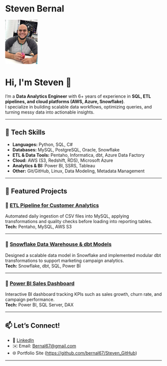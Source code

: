 # Steven Bernal

<img src="steven.jpg" width="104" height="142">

# Hi, I'm Steven 👋

I’m a **Data Analytics Engineer** with 6+ years of experience in **SQL, ETL pipelines, and cloud platforms (AWS, Azure, Snowflake)**.  
I specialize in building scalable data workflows, optimizing queries, and turning messy data into actionable insights.

---

## 🔧 Tech Skills

- **Languages:** Python, SQL, C#
- **Databases:** MySQL, PostgreSQL, Oracle, Snowflake
- **ETL & Data Tools:** Pentaho, Informatica, dbt, Azure Data Factory
- **Cloud:** AWS (S3, Redshift, RDS), Microsoft Azure
- **Analytics & BI:** Power BI, SSRS, Tableau
- **Other:** Git/GitHub, Linux, Data Modeling, Metadata Management

---

## 📂 Featured Projects

### 🔹 [ETL Pipeline for Customer Analytics](https://github.com/bernal67/Customer_Order_ETL)
Automated daily ingestion of CSV files into MySQL, applying transformations and quality checks before loading into reporting tables.  
**Tech:** Pentaho, MySQL, AWS S3

---

### 🔹 [Snowflake Data Warehouse & dbt Models](https://github.com/bernal67/Snowflake_DBT)
Designed a scalable data model in Snowflake and implemented modular dbt transformations to support marketing campaign analytics.  
**Tech:** Snowflake, dbt, SQL, Power BI

---

### 🔹 [Power BI Sales Dashboard](https://github.com/bernal67/Power_BI_Sales_Dashboard)
Interactive BI dashboard tracking KPIs such as sales growth, churn rate, and campaign performance.  
**Tech:** Power BI, SQL Server, DAX

---

## 📫 Let’s Connect!

- 💼 [LinkedIn](https://www.linkedin.com/in/stevenbernal67/)  
- ✉️ Email: Bernal67@gmail.com  
- 🌐 Portfolio Site (https://github.com/bernal67/Steven_GitHub)

---
